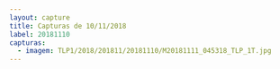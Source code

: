 ```yaml
---
layout: capture
title: Capturas de 10/11/2018
label: 20181110
capturas:
  - imagem: TLP1/2018/201811/20181110/M20181111_045318_TLP_1T.jpg
---
```

